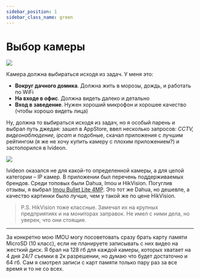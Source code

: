 ```yaml
---
sidebar_position: 1
sidebar_class_name: green
---
```


# Выбор камеры

![](https://i.imgur.com/G9U6Hqh.png)

Камера должна выбираться исходя из задач. У меня это:
- **Вокруг дачного домика**. Должна жить в морозы, дождь, и работать по WiFi
- **На входе в офис**. Должна видеть далеко и детально
- **Вход в заведение**. Нужен хороший микрофон и хорошее качество (чтобы хорошо видеть лица)

Ну, должна то выбираться исходя из задач, но я особый парень и выбрал путь джедая: зашел в AppStore, ввел несколько запросов: *CCTV, видеонаблюдение, ipcam* и подобные, скачал приложения с лучшим рейтингом (я же не хочу купить камеру с плохим приложением?) и застопорился в Ivideon.

![](https://i.imgur.com/I7yI9o4.jpg)

Ivideon оказался не для какой-то определенной камеры, а для целой категории – IP камер. В приложении был перечень поддерживаемых брендов. Среди топовых были Dahua, Imou и HikVision. Погуглив отзывы, я выбрал [Imou Bullet Lite 4MP](https://www.imoulife.com/product/detail/BulletLite4MP). Это тот же Dahua, но дешевле, а качество картинки было лучше, чем у такой же по цене HikVision.

> P.S. HikVision тоже классные. Замечал их на крупных предприятиях и на мониторах заправок. Не имел с ними дела, но уверен, что они стоящие.

---

За конкретно мою IMOU могу посоветовать сразу брать карту памяти MicroSD (10 класс), если не планируете записывать с них видео на жесткий диск. Я брал на 128 гб для каждой камеры, которых хватает на 4 дня 24/7 съемки в 2к разрешении, но думаю что будет достаточно и 64 гб. Сам я смотрел записи с карт памяти только пару раз за все время и то не со всех.
